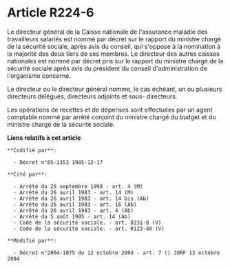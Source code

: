 # Article R224-6

Le directeur général de la Caisse nationale de l'assurance maladie des travailleurs salariés est nommé par décret sur le
rapport du ministre chargé de la sécurité sociale, après avis du conseil, qui s'oppose à la nomination à la majorité des deux
tiers de ses membres. Le directeur des autres caisses nationales est nommé par décret pris sur le rapport du ministre chargé
de la sécurité sociale après avis du président du conseil d'administration de l'organisme concerné.

Le directeur ou le directeur général nomme, le cas échéant, un ou plusieurs directeurs délégués, directeurs adjoints et sous-
directeurs.

Les opérations de recettes et de dépenses sont effectuées par un agent comptable nommé par arrêté conjoint du ministre chargé
du budget et du ministre chargé de la sécurité sociale.

**Liens relatifs à cet article**

	**Codifié par**:

	  - Décret n°85-1353 1985-12-17

	**Cité par**:

	  - Arrêté du 25 septembre 1998 - art. 4 (M)
	  - Arrêté du 26 avril 1983 - art. 14 (M)
	  - Arrêté du 26 avril 1983 - art. 14 bis (Ab)
	  - Arrêté du 26 avril 1983 - art. 16 (Ab)
	  - Arrêté du 26 avril 1983 - art. 4 (Ab)
	  - Arrêté du 5 août 1985 - art. 14 (Ab)
	  - Code de la sécurité sociale. - art. D231-8 (V)
	  - Code de la sécurité sociale. - art. R123-48 (V)

	**Modifié par**:

	  - Décret n°2004-1075 du 12 octobre 2004 - art. 7 () JORF 13 octobre 2004
